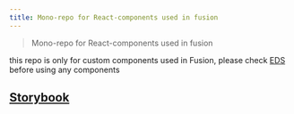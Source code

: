 ```yaml
---
title: Mono-repo for React-components used in fusion
---
```


> Mono-repo for React-components used in fusion

this repo is only for custom components used in Fusion, please check [EDS](https://eds.equinor.com/0b0c666ab/p/238bf3-equinor-design-system) before using any components

## [Storybook](https://equinor.github.io/fusion-react-components?path=/docs/intro--page/)
